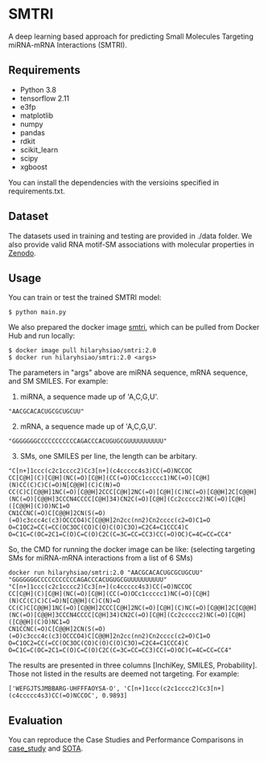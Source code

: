 # SMTRI
A deep learning based approach for predicting Small Molecules Targeting miRNA-mRNA Interactions (SMTRI).

## Requirements
* Python 3.8
* tensorflow 2.11
* e3fp
* matplotlib
* numpy
* pandas
* rdkit
* scikit_learn
* scipy
* xgboost

You can install the dependencies with the versioins specified in requirements.txt. 

## Dataset
The datasets used in training and testing are provided in ./data folder. We also provide valid RNA motif-SM associations with molecular properties in [Zenodo](https://zenodo.org/records/10439440). 

## Usage
You can train or test the trained SMTRI model:
```
$ python main.py
```

We also prepared the docker image [smtri](https://hub.docker.com/u/hilaryhsiao), which can be pulled from Docker Hub and run locally:
```
$ docker image pull hilaryhsiao/smtri:2.0
$ docker run hilaryhsiao/smtri:2.0 <args>
```
The parameters in "args" above are miRNA sequence, mRNA sequence, and SM SMILES. For example:
1. miRNA, a sequence made up of 'A,C,G,U'.
```
"AACGCACACUGCGCUGCUU"
```
2. mRNA, a sequence made up of 'A,C,G,U'.
```
"GGGGGGGCCCCCCCCCCCAGACCCACUGUGCGUUUUUUUUUU"
```
3. SMs, one SMILES per line, the length can be arbitary.
```
"C[n+]1ccc(c2c1cccc2)Cc3[n+](c4ccccc4s3)CC(=O)NCCOC
CC[C@H](C)[C@H](NC(=O)[C@H](CC(=O)OCc1ccccc1)NC(=O)[C@H](N)CC(C)C)C(=O)N[C@@H](C)C(N)=O
CC(C)C[C@@H]1NC(=O)[C@@H]2CCC[C@H]2NC(=O)[C@H](C)NC(=O)[C@@H]2C[C@@H](NC(=O)[C@@H]3CCCN4CCCC[C@H]34)CN2C(=O)[C@H](Cc2ccccc2)NC(=O)[C@H]([C@@H](C)O)NC1=O
CN1CCNC(=O)C[C@@H]2CN(S(=O)(=O)c3ccc4c(c3)OCCCO4)C[C@@H]2n2cc(nn2)Cn2cccc(c2=O)C1=O
O=C1OC2=CC(=CC(OC3OC(CO)C(O)C(O)C3O)=C2C4=C1CCC4)C
O=C1C=C(OC=2C1=C(O)C=C(O)C2C(C=3C=CC=CC3)CC(=O)OC)C=4C=CC=CC4"
```
So, the CMD for running the docker image can be like: (selecting targeting SMs for miRNA-mRNA interactions from a list of 6 SMs)
```
docker run hilaryhsiao/smtri:2.0 "AACGCACACUGCGCUGCUU" "GGGGGGGCCCCCCCCCCCAGACCCACUGUGCGUUUUUUUUUU" "C[n+]1ccc(c2c1cccc2)Cc3[n+](c4ccccc4s3)CC(=O)NCCOC
CC[C@H](C)[C@H](NC(=O)[C@H](CC(=O)OCc1ccccc1)NC(=O)[C@H](N)CC(C)C)C(=O)N[C@@H](C)C(N)=O
CC(C)C[C@@H]1NC(=O)[C@@H]2CCC[C@H]2NC(=O)[C@H](C)NC(=O)[C@@H]2C[C@@H](NC(=O)[C@@H]3CCCN4CCCC[C@H]34)CN2C(=O)[C@H](Cc2ccccc2)NC(=O)[C@H]([C@@H](C)O)NC1=O
CN1CCNC(=O)C[C@@H]2CN(S(=O)(=O)c3ccc4c(c3)OCCCO4)C[C@@H]2n2cc(nn2)Cn2cccc(c2=O)C1=O
O=C1OC2=CC(=CC(OC3OC(CO)C(O)C(O)C3O)=C2C4=C1CCC4)C
O=C1C=C(OC=2C1=C(O)C=C(O)C2C(C=3C=CC=CC3)CC(=O)OC)C=4C=CC=CC4"
```

The results are presented in three columns [InchiKey, SMILES, Probability]. Those not listed in the results are deemed not targeting. For example:
```
['WEFGJTSJMBBARG-UHFFFAOYSA-O', 'C[n+]1ccc(c2c1cccc2)Cc3[n+](c4ccccc4s3)CC(=O)NCCOC', 0.9893]
```

## Evaluation
You can reproduce the Case Studies and Performance Comparisons in [case_study](https://github.com/huan-xiao/SMTRI/blob/main/case_study.ipynb) and [SOTA](https://github.com/huan-xiao/SMTRI/blob/main/SOTA.ipynb).

